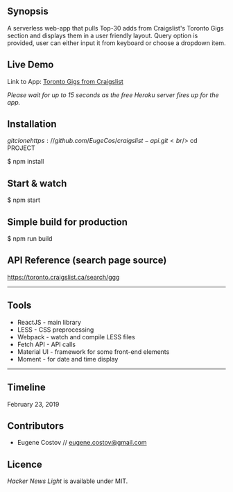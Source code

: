## Synopsis

A serverless web-app that pulls Top-30 adds from Craigslist's Toronto Gigs section and displays them in a user friendly layout. Query option is provided, user can either input it from keyboard or choose a dropdown item.

## Live Demo

Link to App: [Toronto Gigs from Craigslist](https://craigslist-toronto-gigs.herokuapp.com/)

_Please wait for up to 15 seconds as the free Heroku server fires up for the app._

## Installation

$git clone https://github.com/EugeCos/craigslist-api.git<br />$ cd PROJECT <br />

\$ npm install

## Start & watch

\$ npm start

## Simple build for production

\$ npm run build

## API Reference (search page source)

https://toronto.craigslist.ca/search/ggg
<br />

---

## Tools

- ReactJS - main library
- LESS - CSS preprocessing
- Webpack - watch and compile LESS files
- Fetch API - API calls
- Material UI - framework for some front-end elements
- Moment - for date and time display

---

## Timeline

February 23, 2019

## Contributors

- Eugene Costov // eugene.costov@gmail.com

## Licence

_Hacker News Light_ is available under MIT.
